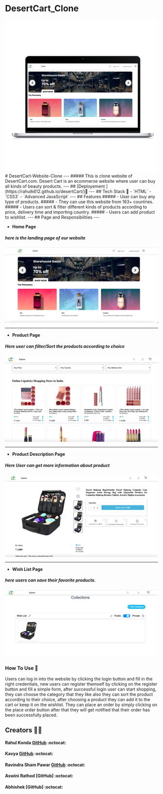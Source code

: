 # DesertCart_Clone
<div align="center">
  <img alt="Demo" src="./Images/Demo.png" />
</div>
# DesertCart-Website-Clone 
---
##### This is clone website of DesertCart.com. Desert Cart is an ecommerse website where user can buy all kinds of beauty products.
---
## [Deployement ](https://rahulk612.github.io/desertCart/)🔗
---
## Tech Stack 🔧
- `HTML`
- `CSS3`
- `Advanced JavaScript`
---
## Features 
##### - User can buy any type of products.
##### - They can use this website from 163+ countries.
##### - Users can sort & filter different kinds of products according to price, delivery time and importing country.
##### - Users can add product to wishlist.
---
## Page and Responsibilities 
---

- **Home Page**
##### here is the landing page of our website
![Landing Page](./Images/HomePage.png)

---

- **Product Page**
##### Here user can filter/Sort the products according to choice
![Product Category Page](./Images/productspage.png)

---

- **Product Description Page**
##### Here User can get more information about product
![Product Details Page](./Images/productsDesc.png)

---
<!-- - **Cart Page**
##### From here user can add and remove products from cart
![Cart Page](https://github.com/mayuriwasu1/purplle_clone/blob/main/image/cart_page.png)

--- -->

- **Wish List Page**
##### here users can save their favorite products.
![Wish List](./Images/collections.png)

<!-- ---

- **Checkout Page**
##### Here user can add address 
![Checkout Page](https://github.com/mayuriwasu1/purplle_clone/blob/main/image/adress.png)

---
- **Payment Page**
##### here user will have to fill their payment details then they will be notified that their order has been placed.
![Payment Page](https://github.com/mayuriwasu1/purplle_clone/blob/main/image/pay.png)

--- -->



### How To Use 	📌
Users can log in into the website by clicking the login button and fill in the right credentials, 
new users can register themself by clicking on the register button and fill a simple form, after successful 
login user can start shopping, they can choose the category that they like also they can sort the product 
according to their choice, after choosing a product they can add it to the cart or keep it on the wishlist.
They can place an order by simply clicking on the place order button after that they will get notified that their 
 order has been successfully placed.




## Creators  🤝🏻	

#### Rahul Konda  [GitHub](https://github.com/Rahulk612) :octocat:

#### Kavya [GitHub](https://github.com/kavya-2021) :octocat:

#### Ravindra Sham Pawar [GitHub](https://github.com/Ravindraapps) :octocat:

#### Aswini Rathod [GitHub] :octocat:

#### Abhishek [GitHub] :octocat:



 

